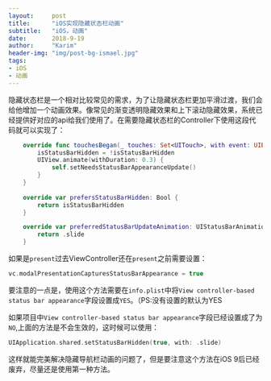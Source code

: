```yaml
---
layout:     post
title:      "iOS实现隐藏状态栏动画"
subtitle:   "iOS，动画"
date:       2018-9-19
author:     "Karim"
header-img: "img/post-bg-ismael.jpg"
tags:
- iOS
- 动画
---
```


隐藏状态栏是一个相对比较常见的需求，为了让隐藏状态栏更加平滑过渡，我们会给他增加一个动画效果。像常见的渐变透明隐藏效果和上下滚动隐藏效果，系统已经提供好对应的api给我们使用了。在需要隐藏状态栏的Controller下使用这段代码就可以实现了：  

```swift
    override func touchesBegan(_ touches: Set<UITouch>, with event: UIEvent?) {
        isStatusBarHidden = !isStatusBarHidden
        UIView.animate(withDuration: 0.3) {
            self.setNeedsStatusBarAppearanceUpdate()
        }
    }
    
    override var prefersStatusBarHidden: Bool {
        return isStatusBarHidden
    }

    override var preferredStatusBarUpdateAnimation: UIStatusBarAnimation {
        return .slide
    }
```  

如果是`present`过去ViewController还在`present`之前需要设置：
```swift
vc.modalPresentationCapturesStatusBarAppearance = true
```

要注意的一点是，使用这个方法需要在`info.plist`中将`View controller-based status bar appearance`字段设置成`YES`。（PS:没有设置的默认为YES  

如果项目中`View controller-based status bar appearance`字段已经设置成了为`NO`,上面的方法是不会生效的，这时候可以使用：
```swift
UIApplication.shared.setStatusBarHidden(true, with: .slide)
```

这样就能完美解决隐藏导航栏动画的问题了，但是要注意这个方法在iOS 9后已经废弃，尽量还是使用第一种方法。